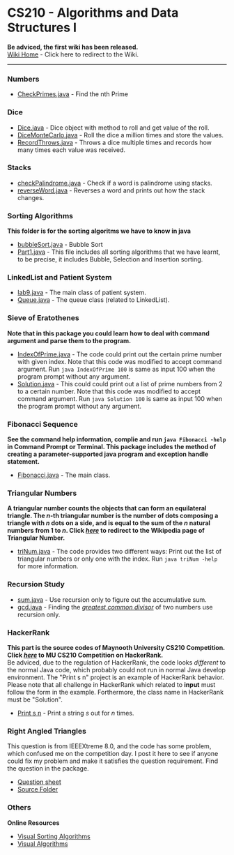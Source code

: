 CS210 - Algorithms and Data Structures I
=====

**Be adviced, the first wiki has been released.**  
[Wiki Home](https://github.com/maynooth/CS210/wiki) - Click here to redirect to the Wiki.  

***

### Numbers
- [CheckPrimes.java](Numbers/CheckPrimes.java) - Find the nth Prime

### Dice
- [Dice.java](Dice/Dice.java) - Dice object with method to roll and get value of the roll.
- [DiceMonteCarlo.java](Dice/DiceMonteCarlo.java) - Roll the dice a million times and store the values.
- [RecordThrows.java](Dice/RecordThrows.java) - Throws a dice multiple times and records how many times each value was received.

### Stacks
- [checkPalindrome.java](Stacks/checkPalindrome.java) - Check if a word is palindrome using stacks.
- [reverseWord.java](Stacks/reverseWord.java) - Reverses a word and prints out how the stack changes.

### Sorting Algorithms
**This folder is for the sorting algoritms we have to know in java**
- [bubbleSort.java](SortingAlgorithms/bubbleSort.java) - Bubble Sort
- [Part1.java](SortingAlgorithms/Part1.java) - This file includes all sorting algorithms that we have learnt, to be precise, it includes Bubble, Selection and Insertion sorting.

### LinkedList and Patient System
- [lab9.java](Lab09/src/lab9.java) - The main class of patient system.
- [Queue.java](Lab09/src/Queue.java) - The queue class (related to LinkedList).

### Sieve of Eratothenes
**Note that in this package you could learn how to deal with command argument and parse them to the program.**
- [IndexOfPrime.java](SieveOfEratothenes/src/IndexOfPrime.java) - The code could print out the certain prime number with given index. Note that this code was modified to accept command argument. Run `java IndexOfPrime 100` is same as input 100 when the program prompt without any argument.
- [Solution.java](SieveOfEratothenes/src/Solution.java) - This could could print out a list of prime numbers from 2 to a certain number. Note that this code was modified to accept command argument. Run `java Solution 100` is same as input 100 when the program prompt without any argument.

### Fibonacci Sequence
**See the command help information, complie and run `java Fibonacci -help` in Command Prompt or Terminal. This package includes the method of creating a parameter-supported java program and exception handle statement.**
- [Fibonacci.java](FibonacciSequence/src/Fibonacci.java) - The main class.

### Triangular Numbers
**A triangular number counts the objects that can form an equilateral triangle. The _n_-th triangular number is the number of dots composing a triangle with _n_ dots on a side, and is equal to the sum of the _n_ natural numbers from 1 to _n_. Click [_here_](http://en.wikipedia.org/wiki/Triangular_number) to redirect to the Wikipedia page of Triangular Number.**
- [triNum.java](TriangularNumber/src/triNum.java) - The code provides two different ways: Print out the list of triangular numbers or only one with the index. Run `java triNum -help` for more information.

### Recursion Study
- [sum.java](recursionStudy/src/sum.java) - Use recursion only to figure out the accumulative sum.
- [gcd.java](recursionStudy/src/gcd.java) - Finding the [_greatest common divisor_](http://en.wikipedia.org/wiki/Greatest_common_divisor) of two numbers use recursion only.

### HackerRank
**This part is the source codes of Maynooth University CS210 Competition. Click [_here_](https://www.hackerrank.com/test-competition) to MU CS210 Competition on HackerRank.**  
Be adviced, due to the regulation of HackerRank, the code looks _different_ to the normal Java code, which probably could not run in normal Java develop environment. The "Print s n" project is an example of HackerRank behavior. Please note that all challenge in HackerRank which related to **input** must follow the form in the example. Forthermore, the class name in HackerRank must be "Solution".  
- [Print s n](HackerRank/Print_s_n/Solution.java) - Print a string _s_ out for _n_ times.  

### Right Angled Triangles
This question is from IEEEXtreme 8.0, and the code has some problem, which confused me on the competition day. I post it here to see if anyone could fix my problem and make it satisfies the question requirement. Find the question in the package.
- [Question sheet](Triangles/right-angled-triangles-English.pdf)
- [Source Folder](Triangles/src)

### Others
**Online Resources**
- [Visual Sorting Algorithms](http://visualgo.net/sorting.html)  
- [Visual Algorithms](http://www.comp.nus.edu.sg/~stevenha/visualization/)

